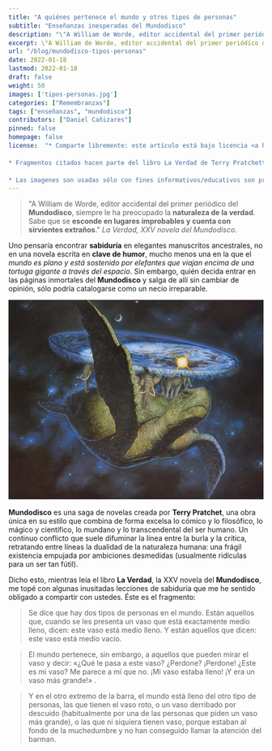 ```yaml
---
title: "A quiénes pertenece el mundo y otros tipos de personas"
subtitle: "Enseñanzas inesperadas del Mundodisco"
description: "\"A William de Worde, editor accidental del primer periódico del Mundodisco, siempre le ha preocupado la naturaleza de la verdad. Sabe que se esconde en lugares improbables y cuenta con sirvientes extraños.\" La Verdad, XXV novela del Mundodisco."
excerpt: \"A William de Worde, editor accidental del primer periódico del **Mundodisco**, siempre le ha preocupado la **naturaleza de la verdad**. Sabe que se **esconde en lugares improbables y cuenta con sirvientes extraños**.\" *La Verdad, XXV novela del Mundodisco*.
url: "/blog/mundodisco-tipos-personas"
date: 2022-01-18
lastmod: 2022-01-18
draft: false
weight: 50
images: ['tipos-personas.jpg']
categories: ["Remembranzas"]
tags: ["enseñanzas", "mundodisco"]
contributors: ["Daniel Cañizares"]
pinned: false
homepage: false
license:  "* Comparte libremente: este artículo está bajo licencia <a href=\"http://creativecommons.org/licenses/by/4.0/\" target=\"_blank\">CCBY</a>.

* Fragmentos citados hacen parte del libro La Verdad de Terry Pratchett.

* Las imagenes son usadas sólo con fines informativos/educativos son propiedad de sus respectivos dueños. <a href=\"https://www.discworldemporium.com/illustrating-the-ankh-morpork-city-watch/\" target=\"_blank\">Más información</a> acerca de la imagen de portada.</li></ul>"
---
```



> "A William de Worde, editor accidental del primer periódico del **Mundodisco**, siempre le ha preocupado la **naturaleza de la verdad**. Sabe que se **esconde en lugares improbables y cuenta con sirvientes extraños**." *La Verdad, XXV novela del Mundodisco*.

Uno pensaría encontrar **sabiduría** en elegantes manuscritos ancestrales, no en una novela escrita en **clave de humor**, mucho menos una en la que el *mundo es plano y está sostenido por elefantes que viajan encima de una tortuga gigante a través del espacio*. Sin embargo, quién decida entrar en las páginas inmortales del **Mundodisco** y salga de allí sin cambiar de opinión, sólo podría catalogarse como un necio irreparable.

![Mundodisco](mundodisco.jpg)

**Mundodisco** es una saga de novelas creada por **Terry Pratchet**,  una obra única en su estilo que combina de forma excelsa lo cómico y lo filosófico, lo mágico y científico, lo mundano y lo transcendental del ser humano. Un continuo conflicto que suele difuminar la linea entre la burla y la crítica, retratando entre líneas la dualidad de la naturaleza humana: una frágil existencia empujada por ambiciones desmedidas (usualmente ridículas para un ser tan fútil).

Dicho esto, mientras leía el libro **La Verdad**, la XXV novela del **Mundodisco**, me topé con algunas inusitadas lecciones de sabiduría que me he sentido obligado a compartir con ustedes. Éste es el fragmento:

> Se dice que hay dos tipos de personas en el mundo. Están aquellos que, cuando se les presenta un vaso que está exactamente medio lleno, dicen: este vaso está medio lleno. Y están aquellos que dicen: este vaso está medio vacío.

> El mundo pertenece, sin embargo, a aquellos que pueden mirar el vaso y decir: «¿Qué le pasa a este vaso? ¿Perdone? ¡Perdone! ¿Este es mi vaso? Me parece a mí que no. ¡Mi vaso estaba lleno! ¡Y era un vaso más grande!» .

> Y en el otro extremo de la barra, el mundo está lleno del otro tipo de personas, las que tienen el vaso roto, o un vaso derribado por descuido (habitualmente por una de las personas que piden un vaso más grande), o las que ni siquiera tienen vaso, porque estaban al fondo de la muchedumbre y no han conseguido llamar la atención del barman.
